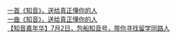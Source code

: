   
[一首《知音》，送给真正懂你的人](http://www.dianyue.me/archives/623/3dzaea4837efn40p/)  
[一曲《知音》，送给真正懂你的人](http://www.dianyue.me/archives/053/ai2u1w8s5fxswizk/)  
[【知音嘉年华】7月2日，包船知音号，带你寻找留学同路人](http://www.dianyue.me/archives/830/htnq26oj97ff0hxf/)